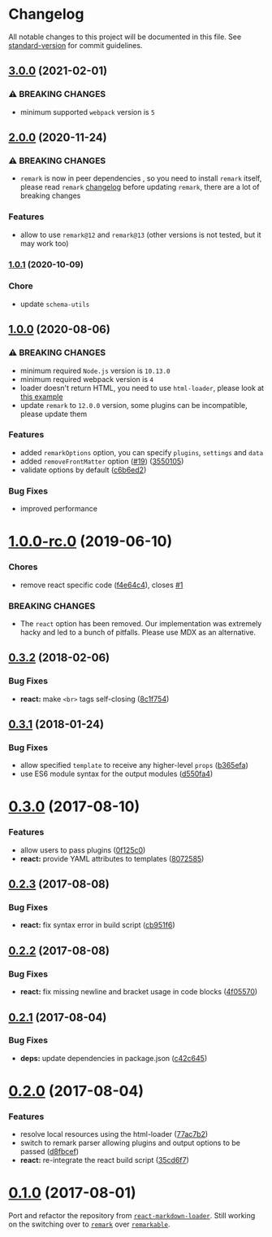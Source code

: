 # Changelog

All notable changes to this project will be documented in this file. See [standard-version](https://github.com/conventional-changelog/standard-version) for commit guidelines.

## [3.0.0](https://github.com/webpack-contrib/remark-loader/compare/v2.0.0...v3.0.0) (2021-02-01)


### ⚠ BREAKING CHANGES

* minimum supported `webpack` version is `5`

## [2.0.0](https://github.com/webpack-contrib/remark-loader/compare/v1.0.1...v2.0.0) (2020-11-24)


### ⚠ BREAKING CHANGES

* `remark` is now in peer dependencies , so you need to install `remark` itself, please read `remark` [changelog](https://github.com/remarkjs/remark/releases) before updating `remark`, there are a lot of breaking changes

### Features

* allow to use `remark@12` and `remark@13` (other versions is not tested, but it may work too)

### [1.0.1](https://github.com/webpack-contrib/remark-loader/compare/v1.0.0...v1.0.1) (2020-10-09)

### Chore

* update `schema-utils`

## [1.0.0](https://github.com/webpack-contrib/remark-loader/compare/v1.0.0-rc.0...v1.0.0) (2020-08-06)


### ⚠ BREAKING CHANGES

* minimum required `Node.js` version is `10.13.0`
* minimum required webpack version is `4`
* loader doesn't return HTML, you need to use `html-loader`, please look at [this example](https://github.com/webpack-contrib/remark-loader#markdown-to-html)
* update `remark` to `12.0.0` version, some plugins can be incompatible, please update them


### Features

* added `remarkOptions` option, you can specify `plugins`, `settings` and `data`
* added `removeFrontMatter` option ([#19](https://github.com/webpack-contrib/remark-loader/issues/19)) ([3550105](https://github.com/webpack-contrib/remark-loader/commit/3550105c774caa9aa4f4fc58e6fa23b5eb30c332))
* validate options by default ([c6b6ed2](https://github.com/webpack-contrib/remark-loader/commit/c6b6ed2f18f89c085a80ebe0db6d7adbfcc26e26))


### Bug Fixes

* improved performance


<a name="1.0.0-rc.0"></a>
# [1.0.0-rc.0](https://github.com/skipjack/remark-loader/compare/v0.3.2...v1.0.0-rc.0) (2019-06-10)


### Chores

* remove react specific code ([f4e64c4](https://github.com/skipjack/remark-loader/commit/f4e64c4)), closes [#1](https://github.com/skipjack/remark-loader/issues/1)


### BREAKING CHANGES

* The `react` option has been removed. Our implementation
was extremely hacky and led to a bunch of pitfalls. Please use MDX as an
alternative.



<a name="0.3.2"></a>
## [0.3.2](https://github.com/skipjack/remark-loader/compare/v0.3.1...v0.3.2) (2018-02-06)


### Bug Fixes

* **react:** make `<br>` tags self-closing ([8c1f754](https://github.com/skipjack/remark-loader/commit/8c1f754))



<a name="0.3.1"></a>
## [0.3.1](https://github.com/skipjack/remark-loader/compare/v0.3.0...v0.3.1) (2018-01-24)


### Bug Fixes

* allow specified `template` to receive any higher-level `props` ([b365efa](https://github.com/skipjack/remark-loader/commit/b365efa))
* use ES6 module syntax for the output modules ([d550fa4](https://github.com/skipjack/remark-loader/commit/d550fa4))



<a name="0.3.0"></a>
# [0.3.0](https://github.com/skipjack/remark-loader/compare/v0.2.3...v0.3.0) (2017-08-10)


### Features

* allow users to pass plugins ([0f125c0](https://github.com/skipjack/remark-loader/commit/0f125c0))
* **react:** provide YAML attributes to templates ([8072585](https://github.com/skipjack/remark-loader/commit/8072585))



<a name="0.2.3"></a>
## [0.2.3](https://github.com/skipjack/remark-loader/compare/v0.2.2...v0.2.3) (2017-08-08)


### Bug Fixes

* **react:** fix syntax error in build script ([cb951f6](https://github.com/skipjack/remark-loader/commit/cb951f6))



<a name="0.2.2"></a>
## [0.2.2](https://github.com/skipjack/remark-loader/compare/v0.2.1...v0.2.2) (2017-08-08)


### Bug Fixes

* **react:** fix missing newline and bracket usage in code blocks ([4f05570](https://github.com/skipjack/remark-loader/commit/4f05570))



<a name="0.2.1"></a>
## [0.2.1](https://github.com/skipjack/remark-loader/compare/v0.2.0...v0.2.1) (2017-08-04)


### Bug Fixes

* **deps:** update dependencies in package.json ([c42c645](https://github.com/skipjack/remark-loader/commit/c42c645))



<a name="0.2.0"></a>
# [0.2.0](https://github.com/skipjack/remark-loader/compare/v0.1.0...v0.2.0) (2017-08-04)


### Features

* resolve local resources using the html-loader ([77ac7b2](https://github.com/skipjack/remark-loader/commit/77ac7b2))
* switch to remark parser allowing plugins and output options to be passed ([d8fbcef](https://github.com/skipjack/remark-loader/commit/d8fbcef))
* **react:** re-integrate the react build script ([35cd6f7](https://github.com/skipjack/remark-loader/commit/35cd6f7))



<a name="0.1.0"></a>
# [0.1.0](https://github.com/skipjack/remark-loader/releases/tag/v0.1.0) (2017-08-01)

Port and refactor the repository from [`react-markdown-loader`](https://github.com/javiercf/react-markdown-loader). Still working on the switching over to [`remark`](https://github.com/wooorm/remark) over [`remarkable`](https://github.com/jonschlinkert/remarkable).
